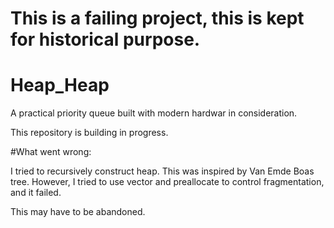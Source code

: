 # This is a failing project, this is kept for historical purpose.

# Heap_Heap
A practical priority queue built with modern hardwar in consideration.

This repository is building in progress.

#What went wrong:

I tried to recursively construct heap. This was inspired
by Van Emde Boas tree. However, I tried to use vector and preallocate to control
fragmentation, and it failed. 

This may have to be abandoned.